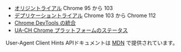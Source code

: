 - [オリジントライアル](/blog/user-agent-reduction-origin-trial/) Chrome 95 から 103
- [デプリケーショントライアル](/blog/user-agent-reduction-deprecation-trial/) Chrome 103 から Chrome 112
- [Chrome DevTools の統合](/blog/new-in-devtools-89/#ua-ch)
- [UA-CH Chrome プラットフォームのステータス](https://chromestatus.com/feature/5995832180473856)

User-Agent Client Hints APIドキュメントは [MDN](https://developer.mozilla.org/docs/Web/API/User-Agent_Client_Hints_API) で提供されています。

